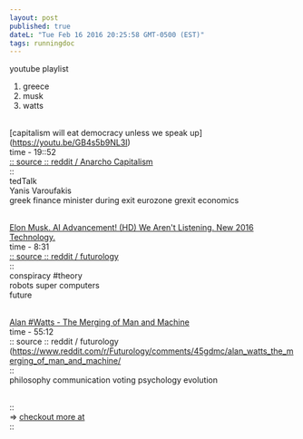 ```yaml
---
layout: post
published: true
dateL: "Tue Feb 16 2016 20:25:58 GMT-0500 (EST)"
tags: runningdoc
---
```



youtube playlist

1. greece 
2. musk 
3. watts


<br> [capitalism will eat democracy unless we speak up]
(https://youtu.be/GB4s5b9NL3I)
<br/> time - 19::52
<br/> [:: source :: reddit / Anarcho Capitalism](https://www.reddit.com/r/Anarcho_Capitalism/comments/45yqnh/wow_ted_talks_really_suck_now_capitalism_will_eat/)
<br/>::
<br/>tedTalk 
<br/>Yanis Varoufakis
<br/>greek finance minister during exit eurozone grexit economics

<br/>[Elon Musk. AI Advancement! (HD) We Aren't Listening. New 2016 Technology.](https://www.youtube.com/watch?v=RrXS24CDqc4)
<br/>time - 8:31
<br/>[:: source :: reddit / futurology](https://www.reddit.com/r/Futurology/comments/45icn1/elon_musk_ai_advancement_will_be_here_before_we/)
<br/>::
<br/>conspiracy #theory
<br/>robots super computers
<br/>future


<br/>[Alan #Watts - The Merging of Man and Machine](https://www.youtube.com/watch?v=_aeC8zcS1TU)
<br/>time - 55:12
<br/>:: source :: reddit / futurology
(https://www.reddit.com/r/Futurology/comments/45gdmc/alan_watts_the_merging_of_man_and_machine/
<br/>::
<br/>philosophy communication voting psychology evolution


<br/>::
<br/>=> [checkout more at](gplus.to/wommy)
<br/>::
